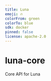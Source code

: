 ```yaml
---
title: Luna
emoji: 🔥
colorFrom: green
colorTo: blue
sdk: docker
pinned: false
license: apache-2.0
---
```



# luna-core
Core API for Luna
